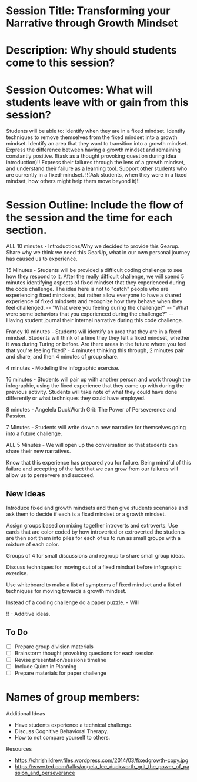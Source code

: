 # Session Title: Transforming your Narrative through Growth Mindset

# Description: Why should students come to this session?

# Session Outcomes: What will students leave with or gain from this session? 

  Students will be able to:
    Identify when they are in a fixed mindset.
    Identify techniques to remove themselves from the fixed mindset into a growth mindset. 
    Identify an area that they want to transition into a growth mindset.
    Express the difference between having a growth mindset and remaining constantly positive. !!(ask as a thought provoking question during idea introduction)!!
    Express their failures through the lens of a growth mindset, and understand their failure as a learning tool. 
    Support other students who are currently in a fixed-mindset. !!(Ask students, when they were in a fixed mindset, how others might help them move beyond it)!!
  

# Session Outline: Include the flow of the session and the time for each section.

 ALL 10 minutes - Introductions/Why we decided to provide this Gearup. Share why we think we need this GearUp, what in our own personal journey has caused us to experience. 
 
 15 Minutes - Students will be provided a difficult coding challenge to see how they respond to it. After the really difficult challenge, we will spend 5 minutes identifying aspects of fixed mindset that they experienced during the code challenge. The idea here is not to "catch" people who are experiencing fixed mindsets, but rather allow everyone to have a shared experience of fixed mindsets and recognize how they behave when they feel challenged.
    -- "What were you feeling during the challenge?"
    -- "What were some behaviors that you experienced during the challenge?"
    -- Having student journal their internal narrative during this code challenge. 
    
Francy 10 minutes - Students will identify an area that they are in a fixed mindset. Students will think of a time they they felt a fixed mindset, whether it was during Turing or before. Are there areas in the future where you feel that you're feeling fixed?
    - 4 minutes thinking this through, 2 minutes pair and share, and then 4 minutes of group share. 
    
 4 minutes - Modeling the infographic exercise.

 16 minutes - Students will pair up with another person and work through the infographic, using the fixed experience that they came up with during the previous activity. Students will take note of what they could have done differently or what techniques they could have employed.
 
 8 minutes - Angelela DuckWorth Grit: The Power of Perseverence and Passion.

 7 Minutes - Students will write down a new narrative for themselves going into a future challenge. 

ALL 5 Minutes - We will open up the conversation so that students can share their new narratives. 

Know that this experience has prepared you for failure. Being mindful of this failure and accepting of the fact that we can grow from our failures will allow us to perservere and succeed. 

## New Ideas

Introduce fixed and growth mindsets and then give students scenarios and ask them to decide if each is a fixed mindset or a growth mindset.

Assign groups based on mixing together introverts and extroverts. Use cards that are color coded by how introverted or extroverted the students are then sort them into piles for each of us to run as small groups with a mixture of each color.

Groups of 4 for small discussions and regroup to share small group ideas.

Discuss techniques for moving out of a fixed mindset before infographic exercise.

Use whiteboard to make a list of symptoms of fixed mindset and a list of techniques for moving towards a growth mindset.

Instead of a coding challenge do a paper puzzle. - Will

!! - Additive ideas.

## To Do
 
- [ ] Prepare group division materials
- [ ] Brainstorm thought provoking questions for each session
- [ ] Revise presentation/sessions timeline
- [ ] Include Quinn in Planning
- [ ] Prepare materials for paper challenge

# Names of group members: 


Additional Ideas
  - Have students experience a technical challenge.
  - Discuss Cognitive Behavioral Therapy.
  - How to not compare yourself to others.
  
Resources
  - https://chrishildrew.files.wordpress.com/2014/03/fixedgrowth-copy.jpg
  - https://www.ted.com/talks/angela_lee_duckworth_grit_the_power_of_passion_and_perseverance
